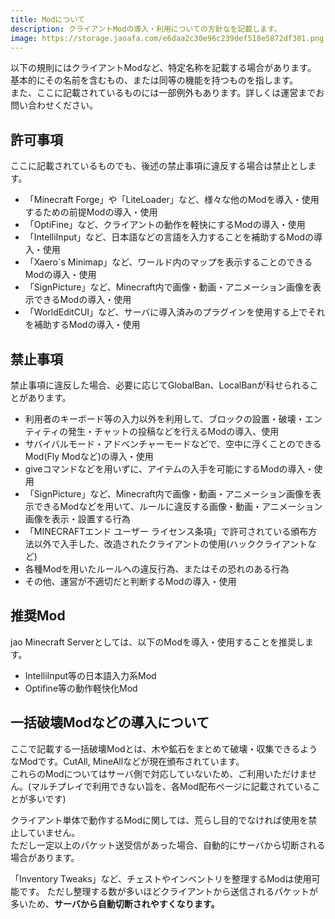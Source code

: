 ```yaml
---
title: Modについて
description: クライアントModの導入・利用についての方針なを記載します。
image: https://storage.jaoafa.com/e6daa2c30e96c239def518e5872df301.png
---	
```


以下の規則にはクライアントModなど、特定名称を記載する場合があります。  
基本的にその名前を含むもの、または同等の機能を持つものを指します。  
また、ここに記載されているものには一部例外もあります。詳しくは運営までお問い合わせください。

## 許可事項

ここに記載されているものでも、後述の禁止事項に違反する場合は禁止とします。

- 「Minecraft Forge」や「LiteLoader」など、様々な他のModを導入・使用するための前提Modの導入・使用
- 「OptiFine」など、クライアントの動作を軽快にするModの導入・使用
- 「IntelliInput」など、日本語などの言語を入力することを補助するModの導入・使用
- 「Xaero`s Minimap」など、ワールド内のマップを表示することのできるModの導入・使用
- 「SignPicture」など、Minecraft内で画像・動画・アニメーション画像を表示できるModの導入・使用
- 「WorldEditCUI」など、サーバに導入済みのプラグインを使用する上でそれを補助するModの導入・使用

## 禁止事項

禁止事項に違反した場合、必要に応じてGlobalBan、LocalBanが科せられることがあります。

- 利用者のキーボード等の入力以外を利用して、ブロックの設置・破壊・エンティティの発生・チャットの投稿などを行えるModの導入、使用
- サバイバルモード・アドベンチャーモードなどで、空中に浮くことのできるMod(Fly Modなど)の導入・使用
- giveコマンドなどを用いずに、アイテムの入手を可能にするModの導入・使用
- 「SignPicture」など、Minecraft内で画像・動画・アニメーション画像を表示できるModなどを用いて、ルールに違反する画像・動画・アニメーション画像を表示・設置する行為
- 「MINECRAFTエンド ユーザー ライセンス条項」で許可されている頒布方法以外で入手した、改造されたクライアントの使用(ハッククライアントなど)
- 各種Modを用いたルールへの違反行為、またはその恐れのある行為
- その他、運営が不適切だと判断するModの導入・使用

## 推奨Mod

jao Minecraft Serverとしては、以下のModを導入・使用することを推奨します。

- IntelliInput等の日本語入力系Mod
- Optifine等の動作軽快化Mod

## 一括破壊Modなどの導入について

ここで記載する一括破壊Modとは、木や鉱石をまとめて破壊・収集できるようなModです。CutAll, MineAllなどが現在頒布されています。  
これらのModについてはサーバ側で対応していないため、ご利用いただけません。(マルチプレイで利用できない旨を、各Mod配布ページに記載されていることが多いです)

クライアント単体で動作するModに関しては、荒らし目的でなければ使用を禁止していません。  
ただし一定以上のパケット送受信があった場合、自動的にサーバから切断される場合があります。

「Inventory Tweaks」など、チェストやインベントリを整理するModは使用可能です。
ただし整理する数が多いほどクライアントから送信されるパケットが多いため、**サーバから自動切断されやすくなります。**
